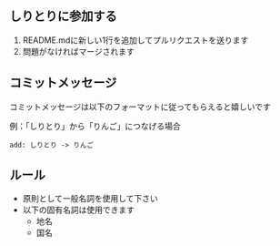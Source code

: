 ## しりとりに参加する

1. README.mdに新しい1行を追加してプルリクエストを送ります
2. 問題がなければマージされます

## コミットメッセージ
コミットメッセージは以下のフォーマットに従ってもらえると嬉しいです


例：「しりとり」から「りんご」につなげる場合

```
add: しりとり -> りんご
```

## ルール

 * 原則として一般名詞を使用して下さい
 * 以下の固有名詞は使用できます
   * 地名
   * 国名
